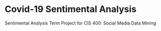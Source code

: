 # Covid-19 Sentimental Analysis
Sentimental Analysis Term Project for CIS 400: Social Media Data Mining
